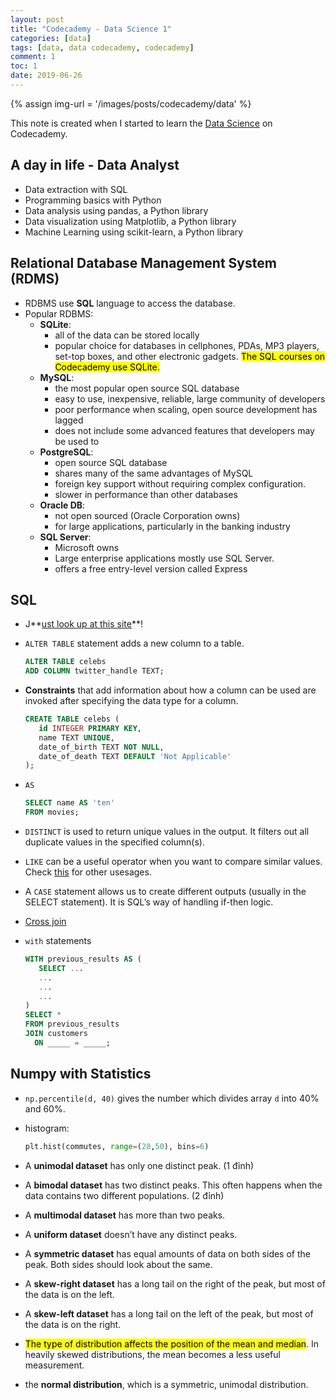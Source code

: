 ```yaml
---
layout: post
title: "Codecademy - Data Science 1"
categories: [data]
tags: [data, data codecademy, codecademy]
comment: 1
toc: 1
date: 2019-06-26
---
```


{% assign img-url = '/images/posts/codecademy/data' %}

This note is created when I started to learn the [Data Science](https://www.codecademy.com/paths/data-science) on Codecademy.

## A day in life - Data Analyst

- Data extraction with SQL
- Programming basics with Python
- Data analysis using pandas, a Python library
- Data visualization using Matplotlib, a Python library
- Machine Learning using scikit-learn, a Python library

## Relational Database Management System (RDMS)

- RDBMS use **SQL** language to access the database.
- Popular RDBMS: 
  - **SQLite**: 
    - all of the data can be stored locally
    - popular choice for databases in cellphones, PDAs, MP3 players, set-top boxes, and other electronic gadgets. <mark>The SQL courses on Codecademy use SQLite.</mark>
  - **MySQL**:
    - the most popular open source SQL database
    - easy to use, inexpensive, reliable, large community of developers
    - poor performance when scaling, open source development has lagged 
    - does not include some advanced features that developers may be used to
  - **PostgreSQL**:
    - open source SQL database
    - shares many of the same advantages of MySQL
    - foreign key support without requiring complex configuration.
    - slower in performance than other databases
  - **Oracle DB**:
    - not open sourced (Oracle Corporation owns)
    - for large applications, particularly in the banking industry
  - **SQL Server**:
    - Microsoft owns
    - Large enterprise applications mostly use SQL Server.
    - offers a free entry-level version called Express

## SQL

- J**[ust look up at this site](https://www.w3schools.com/sql/sql_delete.asp)**!
- `ALTER TABLE` statement adds a new column to a table. 

  ~~~ sql
  ALTER TABLE celebs 
  ADD COLUMN twitter_handle TEXT;
  ~~~

- **Constraints** that add information about how a column can be used are invoked after specifying the data type for a column.

  ~~~ sql
  CREATE TABLE celebs (
     id INTEGER PRIMARY KEY, 
     name TEXT UNIQUE,
     date_of_birth TEXT NOT NULL,
     date_of_death TEXT DEFAULT 'Not Applicable'
  );
  ~~~

- `AS`

  ~~~ sql
  SELECT name AS 'ten'
  FROM movies;
  ~~~

- `DISTINCT` is used to return unique values in the output. It filters out all duplicate values in the specified column(s).
- `LIKE` can be a useful operator when you want to compare similar values. Check [this](https://www.w3schools.com/sql/sql_like.asp) for other usesages.
- A `CASE` statement allows us to create different outputs (usually in the SELECT statement). It is SQL’s way of handling if-then logic.
- [Cross join](https://www.w3resource.com/sql/joins/cross-join.php)
- `with` statements

  ~~~ sql
  WITH previous_results AS (
     SELECT ...
     ...
     ...
     ...
  )
  SELECT *
  FROM previous_results
  JOIN customers
    ON _____ = _____;
  ~~~


## Numpy with Statistics

- `np.percentile(d, 40)` gives the number which divides array `d` into 40% and 60%.
- histogram:

  ~~~ python
  plt.hist(commutes, range=(20,50), bins=6)
  ~~~

- A **unimodal dataset** has only one distinct peak. (1 đỉnh)
- A **bimodal dataset** has two distinct peaks. This often happens when the data contains two different populations. (2 đỉnh)
- A **multimodal dataset** has more than two peaks.
- A **uniform dataset** doesn’t have any distinct peaks.
- A **symmetric dataset** has equal amounts of data on both sides of the peak. Both sides should look about the same.
- A **skew-right dataset** has a long tail on the right of the peak, but most of the data is on the left.
- A **skew-left dataset** has a long tail on the left of the peak, but most of the data is on the right.
- <mark>The type of distribution affects the position of the mean and median</mark>. In heavily skewed distributions, the mean becomes a less useful measurement.
- the **normal distribution**, which is a symmetric, unimodal distribution.
